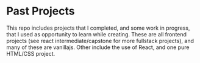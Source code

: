 # Past Projects
This repo includes projects that I completed, and some work in progress, that I used as opportunity to learn while creating. 
These are all frontend projects (see react intermediate/capstone for more fullstack projects), and many of these are vanillajs. Other include the use of React, and one pure HTML/CSS project.
